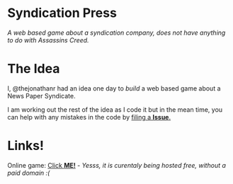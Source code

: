 # Syndication Press
_A web based game about a syndication company, does not have anything to do with Assassins Creed._

# The Idea
I, @thejonathanr had an idea one day to _build_ a web based game about a News Paper Syndicate.

I am working out the rest of the idea as I code it but in the mean time, you can help with any mistakes in the code by [filing a __Issue__.](https://github.com/thejonathanr/SyndicationPress/issues/new)


# Links!
Online game: [Click __ME!__](http://syndicationpress.gear.host/) _- Yesss, it is curentaly being hosted free, without a paid domain :(_
